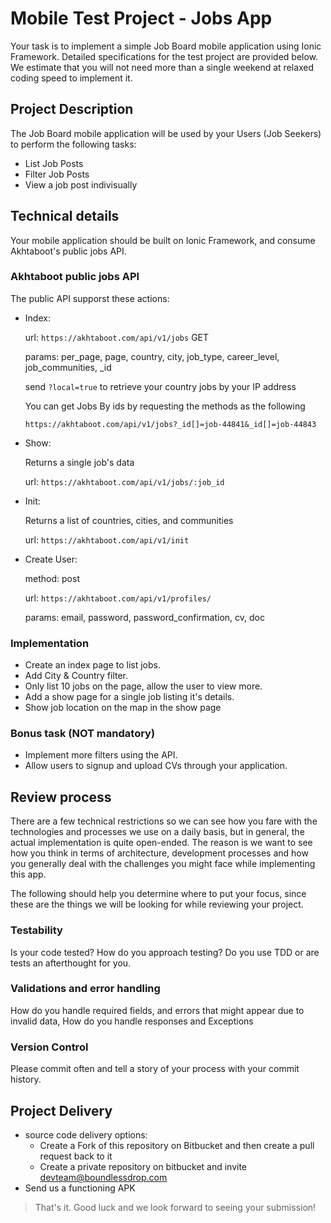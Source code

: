 # Mobile Test Project - Jobs App

Your task is to implement a simple Job Board mobile application using Ionic Framework. Detailed specifications for the test project are provided below. We estimate that you will not need more than a single weekend at relaxed coding speed to implement it.

## Project Description

The Job Board mobile application will be used by your Users (Job Seekers) to perform the following tasks:

- List Job Posts
- Filter Job Posts
- View a job post indivisually

## Technical details

Your mobile application should be built on Ionic Framework, and consume Akhtaboot's public jobs API.

### Akhtaboot public jobs API

The public API supporst these actions:

- Index:

    url: `https://akhtaboot.com/api/v1/jobs` GET

    params: per_page, page, country, city, job_type, career_level, job_communities, _id

    send `?local=true` to retrieve your country jobs by your IP address

    You can get Jobs By ids by requesting the methods as the following

    `https://akhtaboot.com/api/v1/jobs?_id[]=job-44841&_id[]=job-44843`

- Show:

    Returns a single job's data

    url: `https://akhtaboot.com/api/v1/jobs/:job_id`

- Init:

    Returns a list of countries, cities, and communities

    url: `https://akhtaboot.com/api/v1/init`

- Create User:

    method: post

    url: `https://akhtaboot.com/api/v1/profiles/`

    params: email, password, password_confirmation, cv, doc


### Implementation

- Create an index page to list jobs.
- Add City & Country filter.
- Only list 10 jobs on the page, allow the user to view more.
- Add a show page for a single job listing it's details.
- Show job location on the map in the show page


### Bonus task (NOT mandatory)

- Implement more filters using the API.
- Allow users to signup and upload CVs through your application.

## Review process

There are a few technical restrictions so we can see how you fare with the technologies and processes we use on a daily basis, but in general, the actual implementation is quite open-ended. The reason is we want to see how you think in terms of architecture, development processes and how you generally deal with the challenges you might face while implementing this app.

The following should help you determine where to put your focus, since these are the things we will be looking for while reviewing your project.

### Testability

Is your code tested? How do you approach testing? Do you use TDD or are tests an afterthought for you.

### Validations and error handling

How do you handle required fields, and errors that might appear due to invalid data,
How do you handle responses and Exceptions

### Version Control

Please commit often and tell a story of your process with your commit history.

## Project Delivery

- source code delivery options:
    * Create a Fork of this repository on Bitbucket and then create a pull request back to it
    * Create a private repository on bitbucket and invite devteam@boundlessdrop.com
- Send us a functioning APK

> That's it. Good luck and we look forward to seeing your submission!
